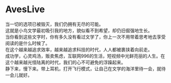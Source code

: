 # AvesLive
当一切的选项已被毁灭，我们仍拥有无尽的可能。  
这就是小鸟文学最初吸引我的地方，貌似看不到希望，却仍旧倔强地生长。  
当你看到这些文字时，你有多久没有看过文学了，你上一次不用带着思考地去享受阅读的是什么时候了。  
在这个越来越追求效率，越来越追求科技的时代，人人都被裹挟着向前走。  
成功学，心灵鸡汤，贩卖焦虑，互联网996的生活，短视频中光鲜亮丽的人生。在这个越来越光怪陆离的时代，我们的心不可避免的浮躁起来。  
静下来，慢下来。带上耳机，打开飞行模式，让自己在文学的海洋里待一会，就待一会儿就好。  


